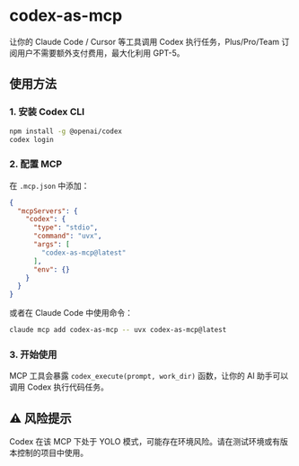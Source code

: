 # codex-as-mcp

让你的 Claude Code / Cursor 等工具调用 Codex 执行任务，Plus/Pro/Team 订阅用户不需要额外支付费用，最大化利用 GPT-5。

## 使用方法

### 1. 安装 Codex CLI
```bash
npm install -g @openai/codex
codex login
```

### 2. 配置 MCP

在 `.mcp.json` 中添加：
```json
{
  "mcpServers": {
    "codex": {
      "type": "stdio",
      "command": "uvx",
      "args": [
        "codex-as-mcp@latest"
      ],
      "env": {}
    }
  }
}
```

或者在 Claude Code 中使用命令：
```bash
claude mcp add codex-as-mcp -- uvx codex-as-mcp@latest
```

### 3. 开始使用

MCP 工具会暴露 `codex_execute(prompt, work_dir)` 函数，让你的 AI 助手可以调用 Codex 执行代码任务。

## ⚠️ 风险提示

Codex 在该 MCP 下处于 YOLO 模式，可能存在环境风险。请在测试环境或有版本控制的项目中使用。

